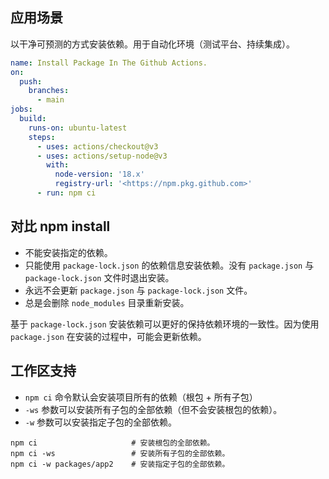 ## 应用场景

以干净可预测的方式安装依赖。用于自动化环境（测试平台、持续集成）。
```yaml
name: Install Package In The Github Actions.
on:
  push:
    branches:
      - main
jobs:
  build:
    runs-on: ubuntu-latest
    steps:
      - uses: actions/checkout@v3
      - uses: actions/setup-node@v3
        with:
          node-version: '18.x'
          registry-url: '<https://npm.pkg.github.com>'
      - run: npm ci
```

## 对比 npm install

- 不能安装指定的依赖。
- 只能使用 `package-lock.json` 的依赖信息安装依赖。没有 `package.json` 与 `package-lock.json` 文件时退出安装。
- 永远不会更新 `package.json` 与 `package-lock.json` 文件。
- 总是会删除 `node_modules` 目录重新安装。

 基于 `package-lock.json` 安装依赖可以更好的保持依赖环境的一致性。因为使用 `package.json` 在安装的过程中，可能会更新依赖。

## 工作区支持

- `npm ci` 命令默认会安装项目所有的依赖（根包 + 所有子包）
- `-ws` 参数可以安装所有子包的全部依赖（但不会安装根包的依赖）。
- `-w` 参数可以安装指定子包的全部依赖。

```shell
npm ci                     # 安装根包的全部依赖。
npm ci -ws                 # 安装所有子包的全部依赖。
npm ci -w packages/app2    # 安装指定子包的全部依赖。
```
